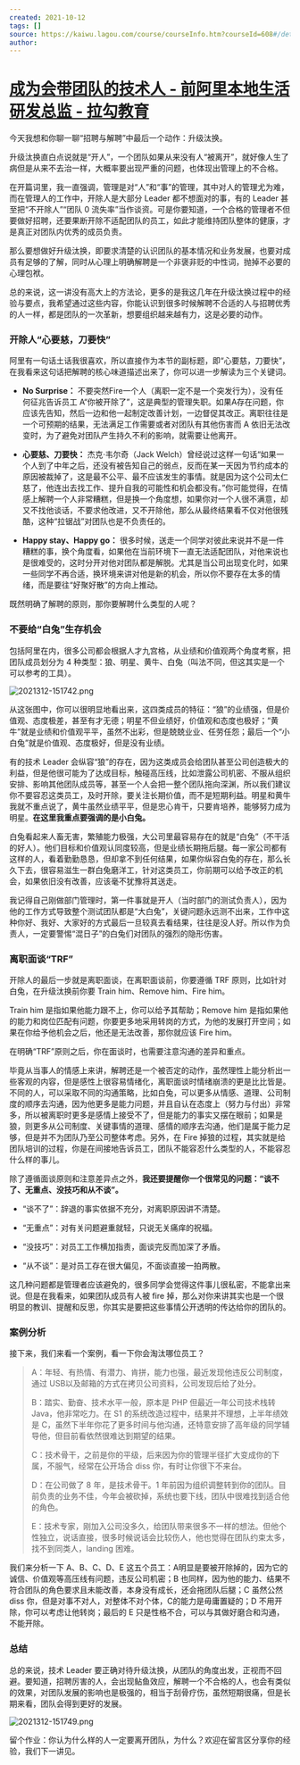 ```yaml
---
created: 2021-10-12
tags: []
source: https://kaiwu.lagou.com/course/courseInfo.htm?courseId=608#/detail/pc?id=6348
author: 
---
```


# [成为会带团队的技术人 - 前阿里本地生活研发总监 - 拉勾教育](https://kaiwu.lagou.com/course/courseInfo.htm?courseId=608#/detail/pc?id=6348)


今天我想和你聊一聊“招聘与解聘”中最后一个动作：升级汰换。

升级汰换直白点说就是“开人”，一个团队如果从来没有人“被离开”，就好像人生了病但是从来不去治一样，大概率要出现严重的问题，也体现出管理上的不合格。

在开篇词里，我一直强调，管理是对“人”和“事”的管理，其中对人的管理尤为难，而在管理人的工作中，开除人是大部分 Leader 都不想面对的事，有的 Leader 甚至把“不开除人”“团队 0 流失率”当作谈资。可是你要知道，一个合格的管理者不但要做好招聘，还要果断开除不适配团队的员工，如此才能维持团队整体的健康，才是真正对团队内优秀的成员负责。

那么要想做好升级汰换，即要求清楚的认识团队的基本情况和业务发展，也要对成员有足够的了解，同时从心理上明确解聘是一个非褒非贬的中性词，抛掉不必要的心理包袱。

总的来说，这一讲没有高大上的方法论，更多的是我这几年在升级汰换过程中的经验与要点，我希望通过这些内容，你能认识到很多时候解聘不合适的人与招聘优秀的人一样，都是团队的一次革新，想要组织越来越有力，这是必要的动作。

### 开除人“心要慈，刀要快”

阿里有一句话土话我很喜欢，所以直接作为本节的副标题，即“心要慈，刀要快”，在我看来这句话把解聘的核心味道描述出来了，你可以进一步解读为三个关键词。

-   **No Surprise：** 不要突然Fire一个人（离职一定不是一个突发行为），没有任何征兆告诉员工 A“你被开除了”，这是典型的管理失职。如果A存在问题，你应该先告知，然后一边和他一起制定改善计划，一边督促其改正。离职往往是一个可预期的结果，无法满足工作需要或者对团队有其他伤害而 A 依旧无法改变时，为了避免对团队产生持久不利的影响，就需要让他离开。
    
-   **心要慈、刀要快：** 杰克·韦尔奇（Jack Welch）曾经说过这样一句话“如果一个人到了中年之后，还没有被告知自己的弱点，反而在某一天因为节约成本的原因被裁掉了，这是最不公平、最不应该发生的事情。就是因为这个公司太仁慈了，他连出去找工作、提升自我的可能性和机会都没有。”你可能觉得，在情感上解聘一个人非常糟糕，但是换一个角度想，如果你对一个人很不满意，却又不找他谈话，不要求他改进，又不开除他，那么从最终结果看不仅对他很残酷，这种“拉锯战”对团队也是不负责任的。
    
-   **Happy stay、Happy go：** 很多时候，送走一个同学对彼此来说并不是一件糟糕的事，换个角度看，如果他在当前环境下一直无法适配团队，对他来说也是很难受的，这时分开对他对团队都是解脱。尤其是当公司出现变化时，如果一些同学不再合适，换环境来讲对他是新的机会，所以你不要存在太多的情绪，而是要往“好聚好散”的方向上推动。
    

既然明确了解聘的原则，那你要解聘什么类型的人呢？

### 不要给“白兔”生存机会

包括阿里在内，很多公司都会根据人才九宫格，从业绩和价值观两个角度考察，把团队成员划分为 4 种类型：狼、明星、黄牛、白兔（叫法不同，但这其实是一个可以参考的工具）。

![2021312-151742.png](https://s0.lgstatic.com/i/image6/M01/1A/31/Cgp9HWBLFaeAA8v9AAA6D5TpRtM361.png)

从这张图中，你可以很明显地看出来，这四类成员的特征：“狼”的业绩强，但是价值观、态度极差，甚至有才无德；明星不但业绩好，价值观和态度也极好；“黄牛”就是业绩和价值观平平，虽然不出彩，但是兢兢业业、任劳任怨；最后一个“小白兔”就是价值观、态度极好，但是没有业绩。

有的技术 Leader 会纵容“狼”的存在，因为这类成员会给团队甚至公司创造极大的利益，但是他很可能为了达成目标，触碰高压线，比如泄露公司机密、不服从组织安排、影响其他团队成员等，甚至一个人会把一整个团队拖向深渊，所以我们建议你不要容忍这类员工，及时开除，要关注长期价值，而不是短期利益。明星和黄牛我就不重点说了，黄牛虽然业绩平平，但是忠心肯干，只要肯培养，能够努力成为明星。**在这里我重点要强调的是小白兔。**

白兔看起来人畜无害，繁殖能力极强，大公司里最容易存在的就是“白兔”（不干活的好人）。他们目标和价值观认同度较高，但是业绩长期拖后腿。每一家公司都有这样的人，看着勤勤恳恳，但却拿不到任何结果，如果你纵容白兔的存在，那么长久下去，很容易滋生一群白兔磨洋工，针对这类员工，你前期可以给予改正的机会，如果依旧没有改善，应该毫不犹豫将其送走。

我记得自己刚做部门管理时，第一件事就是开人（当时部门的测试负责人），因为他的工作方式导致整个测试团队都是“大白兔”，关键问题永远测不出来，工作中这种你好、我好、大家好的方式最后一旦较真去看结果，往往是没人好。所以作为负责人，一定要警惕“混日子”的白兔们对团队的强烈的隐形伤害。

### 离职面谈“TRF”

开除人的最后一步就是离职面谈，在离职面谈前，你要遵循 TRF 原则，比如针对白兔，在升级汰换前你要 Train him、Remove him、Fire him。

Train him 是指如果他能力跟不上，你可以给予其帮助；Remove him 是指如果他的能力和岗位匹配有问题，你要更多地采用转岗的方式，为他的发展打开空间；如果在你给予他机会之后，他还是无法改善，那你就应该 Fire him。

在明确“TRF”原则之后，你在面谈时，也需要注意沟通的差异和重点。

毕竟从当事人的情感上来讲，解聘还是一个被否定的动作，虽然理性上能分析出一些客观的内容，但是感性上很容易情绪化，离职面谈时情绪崩溃的更是比比皆是。不同的人，可以采取不同的沟通策略，比如白兔，可以更多从情感、道理、公司制度的顺序去沟通，因为他更多是能力问题，并且自认在态度上（努力与付出）非常多，所以被离职时更多是感情上接受不了，但是能力的事实又摆在眼前；如果是狼，则更多从公司制度、关键事情的道理、感情的顺序去沟通，他们是属于能力足够，但是并不为团队乃至公司整体考虑。另外，在 Fire 掉狼的过程，其实就是给团队培训的过程，你是在间接地告诉员工，团队不能容忍什么类型的人，不能容忍什么样的事儿。

除了遵循面谈原则和注意差异点之外，**我还要提醒你一个很常见的问题：“谈不了、无重点、没技巧和从不谈”。**

-   “谈不了”：辞退的事实依据不充分，对离职原因讲不清楚。
    
-   “无重点”：对有关问题避重就轻，只说无关痛痒的祝福。
    
-   “没技巧”：对员工工作横加指责，面谈完反而加深了矛盾。
    
-   “从不谈”：是对员工存在很大偏见，不面谈直接一拍两散。
    

这几种问题都是管理者应该避免的，很多同学会觉得这件事儿很私密，不能拿出来说。但是在我看来，如果团队成员有人被 fire 掉，那么对你来讲其实也是一个很明显的教训、提醒和反思，你其实是要把这些事情公开透明的传达给你的团队的。

### 案例分析

接下来，我们来看一个案例，看一下你会淘汰哪位员工？

> A：年轻、有热情、有潜力、肯拼，能力也强，最近发现他违反公司制度，通过 USB以及邮箱的方式在拷贝公司资料，公司发现后给了处分。
> 
> B：踏实、勤奋、技术水平一般，原本是 PHP 但最近一年公司技术栈转 Java，他非常吃力。在 S1 的系统改造过程中，结果并不理想，上半年绩效是 C，虽然下半年你花了更多时间与他沟通，还特意安排了高年级的同学辅导他，但目前看依然很难达到期望的结果。
> 
> C：技术骨干，之前是你的平级，后来因为你的管理半径扩大变成你的下属，不服气，经常在公开场合 diss 你，有时让你很下不来台。
> 
> D：在公司做了 8 年，是技术骨干。1 年前因为组织调整转到你的团队。目前负责的业务不佳，今年会被砍掉，系统也要下线，团队中很难找到适合他的角色。
> 
> E：技术专家，刚加入公司没多久，给团队带来很多不一样的想法。但他个性独立，说话直接，很多时候说话会比较伤人，他也觉得在团队约束太多，找不到同类人，landing 困难。

我们来分析一下 A、B、C、D、E 这五个员工：A明显是要被开除掉的，因为它的诚信、价值观等高压线有问题，违反公司机密；B 也同样，因为他的能力、结果不符合团队的角色要求且未能改善，本身没有成长，还会拖团队后腿；C 虽然公然 diss 你，但是对事不对人，对整体不对个体，C的能力是毋庸置疑的；D 不用开除，你可以考虑让他转岗；最后的 E 只是性格不合，可以与其做好磨合和沟通，不能开除。

### 总结

总的来说，技术 Leader 要正确对待升级汰换，从团队的角度出发，正视而不回避。要知道，招聘厉害的人，会出现鲇鱼效应，解聘一个不合格的人，也会有类似的效果，对团队发展的影响也是极强的，相当于刮骨疗伤，虽然短期很痛，但是长期来看，团队会得到更好的发展。

![2021312-151749.png](https://s0.lgstatic.com/i/image6/M01/1A/2E/CioPOWBLFeGAX6HuAADUCQlA8L8413.png)

留个作业：你认为什么样的人一定要离开团队，为什么？欢迎在留言区分享你的经验，我们下一讲见。

